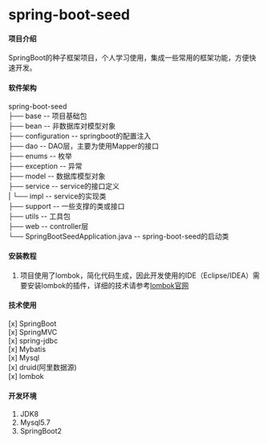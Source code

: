 # spring-boot-seed

#### 项目介绍
SpringBoot的种子框架项目，个人学习使用，集成一些常用的框架功能，方便快速开发。

#### 软件架构
spring-boot-seed  
├── base -- 项目基础包  
├── bean -- 非数据库对模型对象  
├── configuration -- springboot的配置注入  
├── dao -- DAO层，主要为使用Mapper的接口  
├── enums -- 枚举  
├── exception -- 异常  
├── model -- 数据库模型对象  
├── service -- service的接口定义  
|    └── impl -- service的实现类  
├── support -- 一些支撑的类或接口  
├── utils -- 工具包  
├── web -- controller层  
└── SpringBootSeedApplication.java -- spring-boot-seed的启动类  

#### 安装教程

1. 项目使用了lombok，简化代码生成，因此开发使用的IDE（Eclipse/IDEA）需要安装lombok的插件，详细的技术请参考[lombok官网](https://www.projectlombok.org/ "lombok")

#### 技术使用

[x] SpringBoot  
[x] SpringMVC  
[x] spring-jdbc  
[x] Mybatis  
[x] Mysql  
[x] druid(阿里数据源)  
[x] lombok  

#### 开发环境

1. JDK8
2. Mysql5.7
3. SpringBoot2
